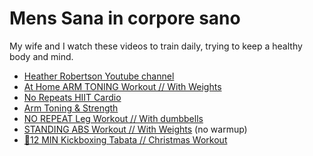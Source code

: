 # Mens Sana in corpore sano

My wife and I watch these videos to train daily, trying to keep a healthy body and mind.


* [Heather Robertson Youtube channel](https://www.youtube.com/c/Heatherrobertsoncom)
* [At Home ARM TONING Workout // With Weights](https://www.youtube.com/watch?v=I7OIDCgzD4U)
* [No Repeats HIIT Cardio](https://www.youtube.com/watch?v=k1yRAzTAXMg)
* [Arm Toning & Strength](https://www.youtube.com/watch?v=XgRAFwuCjuw)
* [NO REPEAT Leg Workout // With dumbbells](https://www.youtube.com/watch?v=VM67duRnhMI)
* [STANDING ABS Workout // With Weights](https://www.youtube.com/watch?v=zcMOEvUWVTA) (no warmup)
* [🎁12 MIN Kickboxing Tabata // Christmas Workout](https://www.youtube.com/watch?v=Wz7G-92ugNM)